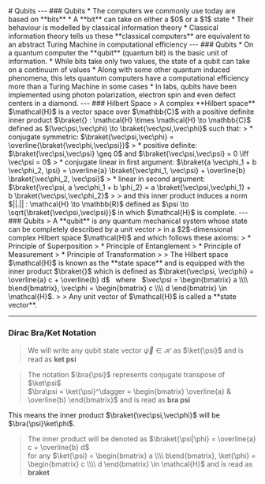 <section data-markdown>
# Qubits 
---
### Qubits
* The computers we commonly use today are based on **bits**
* A **bit** can take on either a $0$ or a $1$ state
* Their behaviour is modelled by classical information theory
* Classical information theory tells us these **classical computers** are equivalent to an abstract Turing Machine in computational efficiency
---
### Qubits
* On a quantum computer the **qubit** (quantum bit) is the basic unit of information.
* While bits take only two values, the state of a qubit can take on a continuum of values
* Along with some other quantum induced phenomena, this lets quantum computers have a computational efficiency more than a Turing Machine in some cases
* In labs, qubits have been implemented using photon polarization, electron spin and even defect centers in a diamond.
---
### Hilbert Space
> A complex **Hilbert space** $\mathcal{H}$ is a vector space over $\mathbb{C}$ with a positive definite inner product  
$\braket{} : \mathcal{H} \times \mathcal{H} \to \mathbb{C}$ defined as $(\vec\psi,\vec\phi) \to \braket{\vec\psi,\vec\phi}$ such that: 
> * conjugate symmetric: $\braket{\vec\psi,\vec\phi} = \overline{\braket{\vec\phi,\vec\psi}}$
> * positive definite: $\braket{\vec\psi,\vec\psi} \geq 0$ and $\braket{\vec\psi,\vec\psi} = 0 \iff \vec\psi = 0$
> * conjugate linear in first argument: $\braket{a \vec\phi_1 + b \vec\phi_2, \psi} = \overline{a} \braket{\vec\phi_1, \vec\psi} + \overline{b} \braket{\vec\phi_2, \vec\psi}$
> * linear in second argument: $\braket{\vec\psi, a \vec\phi_1 + b \phi_2} = a \braket{\vec\psi,\vec\phi_1} + b \braket{\vec\psi,\vec\phi_2}$  
> 
> and this inner product induces a norm $||.|| : \mathcal{H} \to \mathbb{R}$ defined as $\psi \to \sqrt{\braket{\vec\psi,\vec\psi}}$ in which $\mathcal{H}$ is complete.
---
### Qubits
>  A **qubit** is any quantum mechanical system whose state can be completely described by a unit vector   
> in a $2$-dimensional complex Hilbert space $\mathcal{H}$ and which follows these axioms:
> * Principle of Superposition
> * Principle of Entanglement
> * Principle of Measurement
> * Principle of Transformation
> 
> The Hilbert space $\mathcal{H}$ is known as the **state space** and is equipped with the inner product $\braket{}$ which is defined as $\braket{\vec\psi, \vec\phi} = \overline{a} c + \overline{b} d$ &nbsp; where &nbsp;  $\vec\psi = \begin{bmatrix} a \\\\ b\end{bmatrix}, \vec\phi = \begin{bmatrix} c \\\\ d \end{bmatrix} \in \mathcal{H}$. 
>
> Any unit vector of $\mathcal{H}$ is called a **state vector**.

---
### Dirac Bra/Ket Notation
> We will write any qubit state vector $\vec{\psi} \in \mathcal{H}$ as $\ket{\psi}$ and is read as **ket psi**  

> The notation $\bra{\psi}$ represents conjugate transpose of $\ket\psi$  
> $\bra\psi = \ket{\psi}^\dagger = \begin{bmatrix} \overline{a} & \overline{b} \end{bmatrix}$ and is read as **bra psi**

This means the inner product $\braket{\vec\psi,\vec\phi}$ will be $\bra{\psi}\ket\phi$.
> The inner product will be denoted as $\braket{\psi|\phi} = \overline{a} c + \overline{b} d$  
>  for any $\ket{\psi} = \begin{bmatrix} a \\\\ b\end{bmatrix}, \ket{\phi} = \begin{bmatrix} c \\\\ d \end{bmatrix} \in \mathcal{H}$ and is read as **braket**
</section>
